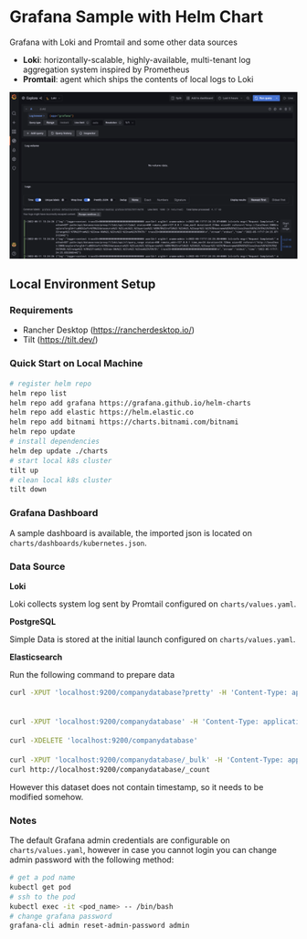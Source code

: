 # Grafana Sample with Helm Chart

Grafana with Loki and Promtail and some other data sources

- **Loki**: horizontally-scalable, highly-available, multi-tenant log aggregation system inspired by Prometheus
- **Promtail**: agent which ships the contents of local logs to Loki

![Grafana Screenshot](./docs/grafana-screenshot.png)

## Local Environment Setup

### Requirements

- Rancher Desktop (https://rancherdesktop.io/)
- Tilt (https://tilt.dev/)

### Quick Start on Local Machine

```bash
# register helm repo
helm repo list
helm repo add grafana https://grafana.github.io/helm-charts
helm repo add elastic https://helm.elastic.co
helm repo add bitnami https://charts.bitnami.com/bitnami
helm repo update
# install dependencies
helm dep update ./charts
# start local k8s cluster
tilt up
# clean local k8s cluster
tilt down
```

### Grafana Dashboard

A sample dashboard is available, the imported json is located on `charts/dashboards/kubernetes.json`.

### Data Source

**Loki**

Loki collects system log sent by Promtail configured on `charts/values.yaml`.

**PostgreSQL**

Simple Data is stored at the initial launch configured on `charts/values.yaml`.

**Elasticsearch**

Run the following command to prepare data

```bash
curl -XPUT 'localhost:9200/companydatabase?pretty' -H 'Content-Type: application/json' -d '{"mappings" : { "properties" : { "FirstName" : { "type" : "text" }, "LastName" : { "type" : "text" }, "Designation" : { "type" : "text" }, "Salary" : { "type" : "integer" }, "DateOfJoining" : { "type" : "date", "format": "yyyy-MM-dd" }, "Address" : { "type" : "text" }, "Gender" : { "type" : "text" }, "Age" : { "type" : "integer" }, "MaritalStatus" : { "type" : "text" }, "Interests" : { "type" : "text" }}}}'


curl -XPUT 'localhost:9200/companydatabase' -H 'Content-Type: application/json' -d '{"mappings" : { "_default_":{ "_timestamp" : { "enabled" : true, "store" : true } } } }'

curl -XDELETE 'localhost:9200/companydatabase'

curl -XPUT 'localhost:9200/companydatabase/_bulk' -H 'Content-Type: application/json' --data-binary @data/Employees1K.json
curl http://localhost:9200/companydatabase/_count
```

However this dataset does not contain timestamp, so it needs to be modified somehow.

### Notes

The default Grafana admin credentials are configurable on `charts/values.yaml`, however in case you cannot login you can change admin password with the following method: 

```bash
# get a pod name
kubectl get pod
# ssh to the pod
kubectl exec -it <pod_name> -- /bin/bash
# change grafana password
grafana-cli admin reset-admin-password admin
```